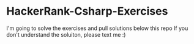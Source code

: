 # HackerRank-Csharp-Exercises
I'm going to solve the exercises and pull solutions below this repo
If you don't understand the soluiton, please text me :)
